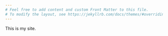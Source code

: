 ```yaml
---
# Feel free to add content and custom Front Matter to this file.
# To modify the layout, see https://jekyllrb.com/docs/themes/#overriding-theme-defaults
---
```

This is my site.
